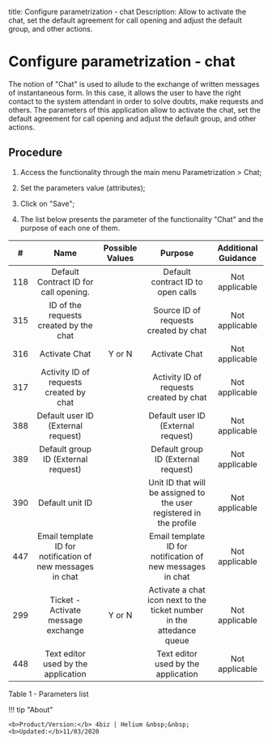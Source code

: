 title: Configure parametrization - chat
Description: Allow to activate the chat, set the default agreement for call opening and adjust the default group, and other actions.
# Configure parametrization - chat

The notion of "Chat" is used to allude to the exchange of written messages of
instantaneous form. In this case, it allows the user to have the right contact
to the system attendant in order to solve doubts, make requests and others. The
parameters of this application allow to activate the chat, set the default
agreement for call opening and adjust the default group, and other actions.

Procedure
-------------

1.  Access the functionality through the main menu Parametrization \> Chat;

2.  Set the parameters value (attributes);

3.  Click on "Save";

4.  The list below presents the parameter of the functionality "Chat" and the
    purpose of each one of them.

|  #  |                   Name                  | Possible Values |                               Purpose                               | Additional Guidance |
|:---:|:---------------------------------------:|:---------------:|:-------------------------------------------------------------------:|:-------------------:|
| 118 |  Default Contract ID for call opening.  |                 |                  Default contract ID to open calls                  |    Not applicable   |
| 315 |  ID of the requests created by the chat |                 |                Source ID of requests created by chat                |    Not applicable   |
| 316 |              Activate Chat              |      Y or N     |                            Activate Chat                            |    Not applicable   |
| 317 | Activity ID of requests created by chat |                 |               Activity ID of requests created by chat               |    Not applicable   |
| 388 |    Default user ID (External request)   |                 |                  Default user ID (External request)                 |    Not applicable   |
| 389 |   Default group ID (External request)   |                 |                 Default group ID (External request)                 |    Not applicable   |
| 390 |             Default unit ID             |                 | Unit ID that will be assigned to the user registered in the profile |    Not applicable   |
| 447 |  Email template ID for notification of new messages in chat |                    | Email template ID for notification of new messages in chat |        Not applicable       |
| 299 |     Ticket - Activate message exchange             |       Y or N       | Activate a chat icon next to the ticket number in the attedance queue |        Not applicable       |
| 448 |    Text editor used by the application        |                    | Text editor used by the application |        Not applicable       |

Table 1 - Parameters list


!!! tip "About"

    <b>Product/Version:</b> 4biz | Helium &nbsp;&nbsp;
    <b>Updated:</b>11/03/2020
